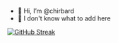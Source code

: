 - 👋 Hi, I’m @chirbard
- 👀 I don't know what to add here


[![GitHub Streak](http://github-readme-streak-stats.herokuapp.com?user=chirbard&theme=dark&background=000000)](https://git.io/streak-stats)
